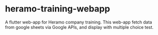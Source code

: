 # heramo-training-webapp
A flutter web-app for Heramo company training. This web-app fetch data from google sheets via Google APIs, and display with multiple choice test.
